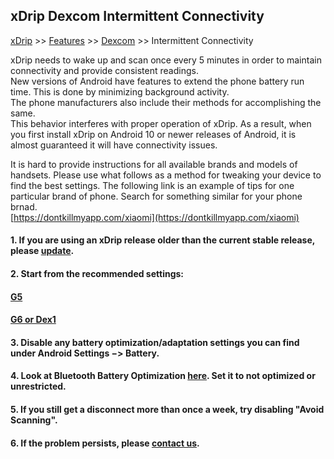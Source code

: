 ## xDrip Dexcom Intermittent Connectivity
[xDrip](../README.md) >> [Features](./Features_page) >> [Dexcom](./Dexcom_page) >> Intermittent Connectivity  
  
xDrip needs to wake up and scan once every 5 minutes in order to maintain connectivity and provide consistent readings.  
New versions of Android have features to extend the phone battery run time.  This is done by minimizing background activity.  
The phone manufacturers also include their methods for accomplishing the same.  
This behavior interferes with proper operation of xDrip.  As a result, when you first install xDrip on Android 10 or newer releases of Android, it is almost guaranteed it will have connectivity issues.  
  
It is hard to provide instructions for all available brands and models of handsets.  Please use what follows as a method for tweaking your device to find the best settings.  The following link is an example of tips for one particular brand of phone.  Search for something similar for your phone brnad.  
[https://dontkillmyapp.com/xiaomi](https://dontkillmyapp.com/xiaomi)
  
#### 1. If you are using an xDrip release older than the current stable release, please [update](./Updates.md).
#### 2. Start from the recommended settings:
#### [G5](./G5-Recommended-Settings.md)
#### [G6 or Dex1](./G6-Recommended-Settings.md)
#### 3. Disable any battery optimization/adaptation settings you can find under Android Settings &#8722;> Battery.
#### 4. Look at Bluetooth Battery Optimization [here](./Dexcom-Basics.md).  Set it to not optimized or unrestricted.
#### 5. If you still get a disconnect more than once a week, try disabling "Avoid Scanning".
#### 6. If the problem persists, please [contact us](./Contact).
  

